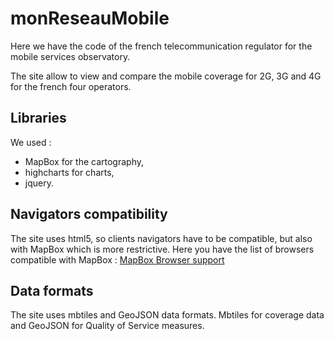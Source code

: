 # monReseauMobile

Here we have the code of the french telecommunication regulator for the mobile services observatory.

The site allow to view and compare the mobile coverage for 2G, 3G and 4G for the french four operators.

## Libraries

We used :

- MapBox for the cartography,
- highcharts for charts,
- jquery.

## Navigators compatibility

The site uses html5, so clients navigators have to be compatible, but also with MapBox which is more restrictive.
Here you have the list of browsers compatible with MapBox :
[MapBox Browser support](https://www.mapbox.com/help/mapbox-browser-support/)

## Data formats

The site uses mbtiles and GeoJSON data formats. Mbtiles for coverage data and GeoJSON for Quality of Service measures.

